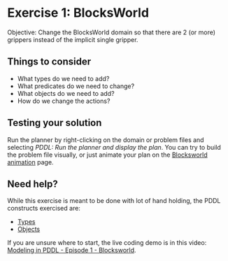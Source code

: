 # Exercise 1: BlocksWorld

Objective: Change the BlocksWorld domain so that there are 2 (or more) grippers instead of the implicit single gripper.

## Things to consider

* What types do we need to add?
* What predicates do we need to change?
* What objects do we need to add?
* How do we change the actions?

## Testing your solution

Run the planner by right-clicking on the domain or problem files and selecting _PDDL: Run the planner and display the plan_.
You can try to build the problem file visually, or just animate your plan on the [Blocksworld animation](https://blocks-dot-ai-planning.appspot.com/) page.

## Need help?

While this exercise is meant to be done with lot of hand holding, the PDDL constructs exercised are:

* [Types](https://planning.wiki/ref/pddl/domain#object-types)
* [Objects](https://planning.wiki/ref/pddl/problem#objects)

If you are unsure where to start, the live coding demo is in this video: [Modeling in PDDL - Episode 1 - Blocksworld](https://youtu.be/_NOVa4i7Us8).
